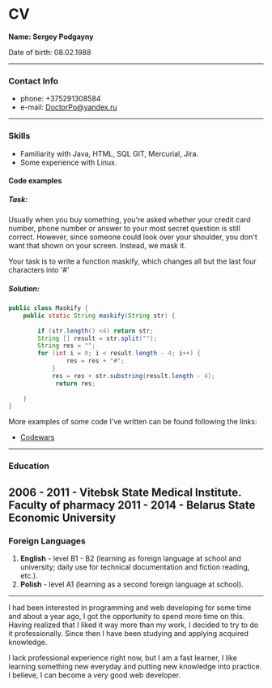 # CV

**Name: Sergey Podgayny**

Date of birth: 08.02.1988

---

### Contact Info

- phone: +375291308584
- e-mail: DoctorPo@yandex.ru

---

### Skills

- Familiarity with Java, HTML, SQL GIT, Mercurial, Jira.
- Some experience with Linux. 

#### Code examples

##### Task:

Usually when you buy something, you're asked whether your credit card number, phone number or answer to your most secret question is still correct. However, since someone could look over your shoulder, you don't want that shown on your screen. Instead, we mask it.

Your task is to write a function maskify, which changes all but the last four characters into '#'
  
##### Solution:
  
```java
public class Maskify {
    public static String maskify(String str) {
        
        if (str.length() <4) return str;
        String [] result = str.split("");
        String res = "";
        for (int i = 0; i < result.length - 4; i++) {
                res = res + "#";
            }
            res = res + str.substring(result.length - 4);
             return res;            
       
    }
}
```

More examples of some code I've written can be found following the links:

- [Codewars](https://www.codewars.com/users/Alahar/completed_solutions)

---

### Education

2006 - 2011 - Vitebsk State Medical Institute. Faculty of pharmacy
2011 - 2014 - Belarus State Economic University
---
 
### Foreign Languages

1. **English** - level B1 - B2 (learning as foreign language at school and university; daily use for technical documentation and fiction reading, etc.).
2. **Polish** - level A1 (learning as a second foreign language at school).

---

I had been interested in programming and web developing for some time and about a year ago, I got the opportunity to spend more time on this. Having realized that I liked it way more than my work, I decided to try to do it professionally. Since then I have been studying and applying acquired knowledge.
 
I lack professional experience right now, but I am a fast learner, I like learning something new everyday and putting new knowledge into practice. I believe, I can become a very good web developer. 